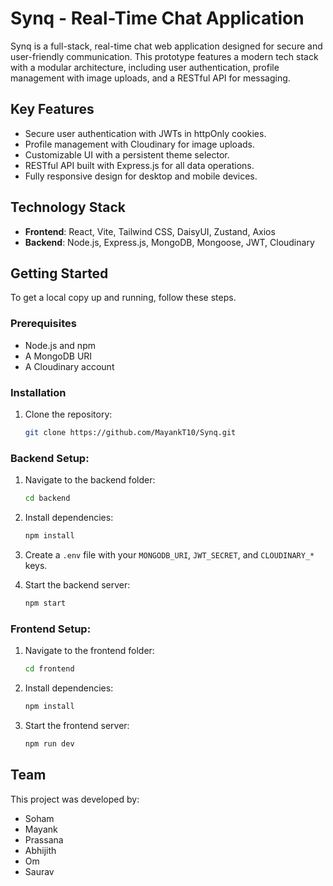 
# Synq - Real-Time Chat Application

Synq is a full-stack, real-time chat web application designed for secure and user-friendly communication. This prototype features a modern tech stack with a modular architecture, including user authentication, profile management with image uploads, and a RESTful API for messaging.

## Key Features

- Secure user authentication with JWTs in httpOnly cookies.
- Profile management with Cloudinary for image uploads.
- Customizable UI with a persistent theme selector.
- RESTful API built with Express.js for all data operations.
- Fully responsive design for desktop and mobile devices.

## Technology Stack

- **Frontend**: React, Vite, Tailwind CSS, DaisyUI, Zustand, Axios
- **Backend**: Node.js, Express.js, MongoDB, Mongoose, JWT, Cloudinary

## Getting Started

To get a local copy up and running, follow these steps.

### Prerequisites

- Node.js and npm
- A MongoDB URI
- A Cloudinary account

### Installation

1. Clone the repository:

   ```bash
   git clone https://github.com/MayankT10/Synq.git

### Backend Setup:

1. Navigate to the backend folder:

   ```bash
   cd backend
   ```

2. Install dependencies:

   ```bash
   npm install
   ```

3. Create a `.env` file with your `MONGODB_URI`, `JWT_SECRET`, and `CLOUDINARY_*` keys.

4. Start the backend server:

   ```bash
   npm start
   ```

### Frontend Setup:

1. Navigate to the frontend folder:

   ```bash
   cd frontend
   ```

2. Install dependencies:

   ```bash
   npm install
   ```

3. Start the frontend server:

   ```bash
   npm run dev
   ```

## Team

This project was developed by:

* Soham
* Mayank
* Prassana
* Abhijith
* Om
* Saurav
